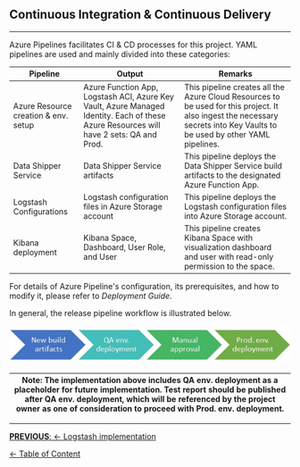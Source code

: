 ## Continuous Integration &amp; Continuous Delivery
---

Azure Pipelines facilitates CI &amp; CD processes for this project. YAML pipelines are used and mainly divided into these categories:

| Pipeline | Output | Remarks |
| --- | --- | --- |
| Azure Resource creation & env. setup | Azure Function App, Logstash ACI, Azure Key Vault, Azure Managed Identity. Each of these Azure Resources will have 2 sets: QA and Prod. | This pipeline creates all the Azure Cloud Resources to be used for this project. It also ingest the necessary secrets into Key Vaults to be used by other YAML pipelines. |
| Data Shipper Service | Data Shipper Service artifacts | This pipeline deploys the Data Shipper Service build artifacts to the designated Azure Function App. |
| Logstash Configurations | Logstash configuration files in Azure Storage account | This pipeline deploys the Logstash configuration files into Azure Storage account. |
| Kibana deployment | Kibana Space, Dashboard, User Role, and User | This pipeline creates Kibana Space with visualization dashboard and user with read-only permission to the space. |

For details of Azure Pipeline's configuration, its prerequisites, and how to modify it, please refer to _Deployment Guide_.

In general, the release pipeline workflow is illustrated below.

![elastic_azure_pipelines](Images/elastic_azure_pipelines.jpg)

| **Note:** The implementation above includes QA env. deployment as a placeholder for future implementation. Test report should be published after QA env. deployment, which will be referenced by the project owner as one of consideration to proceed with Prod. env. deployment. |
| --- |

---
[**PREVIOUS**: &larr; Logstash implementation](/Documents/DesignDocument/SubFiles/LogstashImplementation.md)

[&larr; Table of Content](/Documents/DesignDocument/DesignDocument.md#table-of-contents)
